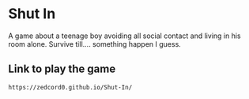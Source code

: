 # Shut In

A game about a teenage boy avoiding all social contact and living in his room alone.
Survive till.... something happen I guess.

## Link to play the game

```
https://zedcord0.github.io/Shut-In/
```
